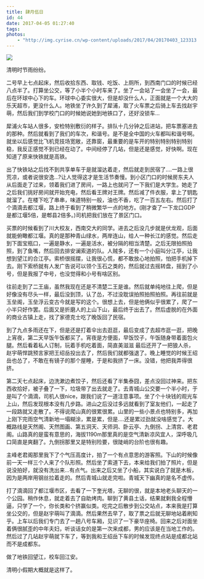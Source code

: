 ```yaml
---
title: 肆月伍日
id: 44
date: 2017-04-05 01:27:40
tags:
photos:
    - "http://img.cyrise.cn/wp-content/uploads/2017/04/20170403_123313.jpg"
---
```

![](http://img.cyrise.cn/wp-content/uploads/2017/04/20170403_123313.jpg)

清明时节雨纷纷。

二号早上七点起床，然后收拾东西、取钱、吃饭、上厕所，到西南门口的时候已经八点半了。打算坐公交，等了小半个小时车来了。坐了一会站了一会坐了一会，最后在环球中心下的车。环球中心委实很大，但是却没什么人，正面就是一个大大的乐天超市，更没什么人。地铁坐了许久到了犀浦，取了火车票之后骑上车去找赵宇萌，然后我们到学校门口的时候她说她到地铁口了，还好没锁车...

犀浦火车站人很多，安检特别敷衍的样子。排队十几分钟之后进站，把车票塞进去的那种。然后就看到了我们的车次，和谐号。是不是全中国的火车都叫和谐号啊。就坐以后感觉比飞机竞技场宽敞，还靠窗，最重要的是车开的特别特别特别特别稳，我反正感觉不到已经在动了。中间经停了几站，但是还是感觉，好快啊。现在知道了原来快铁就是高铁。

出了快铁站之后找不到共享单车于是就溜达着走，然后就走到民宿了....一路上很荒凉，或者说很安逸...?让人觉得这才是生活节奏慢。到小区门口的时候房东夫人从后面走了过来，领着我们进了房间，一路上也就问了一下我们是大学生。她走了之后我们挑好房间就开始充电，然后看王牌对王牌。然后减了件衣服，拿上了钥匙就溜了。在楼下吃了串串，味道特别一般，油也不香，吃了一百五左右。然后打了个滴滴去都江堰，路上终于看到了稍微繁华一点的地方。(刚才查了一下龙口GDP是都江堰5倍，是郫县2倍多。)司机把我们放在了景区门口。

买票的时候看到了川大校友，西南交大的同学。进去之后没几步就是伏龙观，后面就能俯瞰都江堰。真的是那种青山绿水，两岸连山，给人一种长江的感觉。然后走到下面宝瓶口，一遍是静水，一遍是活水，被分隔的相当清楚。之后无限拍照拍照，到了鱼嘴，然后回去排安澜索道的队。人贼多，还有一个小庭叫分江亭，让我想到望江的合江亭。索桥很摇摆，让我很心慌，都不敢放心地拍照，怕把手机掉下去。刚下索桥就有人发广告说可以领个玉石之类的，然后就过去摇转盘，摇到了小号，但是我报了中号，也没觉得和小号有啥区别。

往前走到了二王庙，虽然我现在还是不清楚二王是谁。然后就单纯地往上爬，但是好像没有尽头一样，最后没到顶，认了怂，不过没耽误拍照拍照拍照。再往前就是玉垒阁，玉垒浮云变古今就是写的这个。很想上去，但是他俩似乎很累了，爬了一小半只好作罢。后面又是折磨人的上山下山，最后终于出去了。然后虚脱的在外面的商业古镇上走，找了家德克士吃了晚饭回了民宿。

到了九点多雨还在下，但是还是打着伞出去逛逛，最后变成了去超市逛一逛，把晚上宵夜，第二天早饭午饭都买了。宵夜是方便面，早饭饺子，午饭随身带着面包火腿。然后看着私人订制，玩着手机吃着面，简直美滋滋 最后还开了一把狼人杀，赵宇萌悍跳预言家把王绍岳投出去了，然后我们就都强退了。晚上睡觉的时候王绍岳也怂了，不敢在有镜子的那个屋睡，于是和我挤了一床。没错，他把我弄得很挤。

第二天七点起床，边洗漱边煮饺子，然后还看了半集泰囧，差点没回过神来。把东西收拾好，被子叠了一下，垃圾带了出去就走了。去青城山公交要一个半小时，于是叫了个滴滴，司机人很nice，跟我们说了一道注意事项。坐了个十块钱的观光车上山，然后发现根本没有几步路。进山之后没过多远就看到了室友他们，一起走了一段路就又走散了。不得说爬山真的很累很累。山里的一些小景点也特别多，再加上刚下完雨空气清新地一塌糊涂，累是累，但是....还是累过劲就没啥感觉了。大概路线是天然阁、天然图画、第五洞天、天师洞、卧云亭、九倒拐、上清宫、老君阁。山路真的是蛮有意思的，海拔1190m那里真的是空气清新凉风宜人，深呼吸几口简直是爽翻了。九倒拐那里又是特别险要，很陡峭的台阶也很有趣。

主峰老君阁那里我下了个气压高度计，拍了一个有点意思的游客照。下山的时候像前一天一样三个人来了个队形照。然后坐了索道下去，本来给我们拍了照片，但是说没拍好，就没有洗出来...有点气。出来之后又坐了小船，其实说白了就是木板，因为是两岸用钢丝拉着走的。然后青城山就走完啦。青城天下幽真的是名不虚传。

打了滴滴回了都江堰市区，去看了一下奎光塔，无聊的很，就是本地老头聊天的一个公园。稍作休息，就走着去了自助烤肉。聊到了黄县土话，结果就剩我全程懵逼，只学了一个，你长类和个挤赢似类。吃完之后散步到公交站点，本来我是打算坐公交的，但是赵宇萌叫了滴滴。然后果然去早了，取了票之后就无聊地站着刷知乎。上车以后我们专门去了一趟八号车厢，见识了一下豪华座椅。回来之后对面坐着俩很腻歪的中年夫妇，听谈话女的是第一次来成都，男的应该是在当地工作的。然后过了几站赵宇萌就下车了，等到我和王绍岳下车的时候发现终点站是成都北站而不是成都东。

做了地铁回望江，校车回江安。

清明小假期大概就是这样了。

